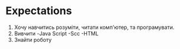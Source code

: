 # Expectations
1. Хочу навчитись розуміти, читати комп'ютер, та програмувати. 
2. Вивчити 
-Java Script
-Scc
-HTML
3. Знайти роботу 
